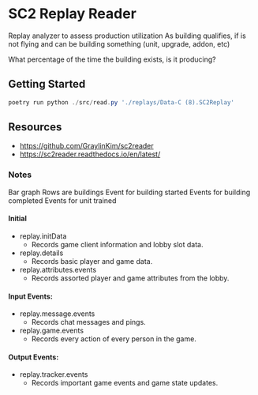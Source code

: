 # SC2 Replay Reader

Replay analyzer to assess production utilization
As building qualifies, if is not flying and can be building something (unit, upgrade, addon, etc)

What percentage of the time the building exists, is it producing?

## Getting Started

```powershell
poetry run python ./src/read.py './replays/Data-C (8).SC2Replay'
```

## Resources

- https://github.com/GraylinKim/sc2reader
- https://sc2reader.readthedocs.io/en/latest/

### Notes

Bar graph
Rows are buildings
Event for building started
Events for building completed
Events for unit trained

#### Initial

- replay.initData
    - Records game client information and lobby slot data.
- replay.details
    - Records basic player and game data.
- replay.attributes.events
    - Records assorted player and game attributes from the lobby.

#### Input Events:

- replay.message.events
    - Records chat messages and pings.
- replay.game.events
    - Records every action of every person in the game.

#### Output Events:

- replay.tracker.events
    - Records important game events and game state updates.